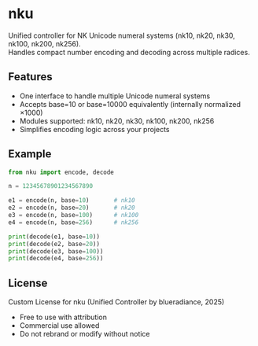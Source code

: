 # nku

Unified controller for NK Unicode numeral systems (nk10, nk20, nk30, nk100, nk200, nk256).  
Handles compact number encoding and decoding across multiple radices.

## Features

- One interface to handle multiple Unicode numeral systems
- Accepts base=10 or base=10000 equivalently (internally normalized ×1000)
- Modules supported: nk10, nk20, nk30, nk100, nk200, nk256
- Simplifies encoding logic across your projects

## Example

```python
from nku import encode, decode

n = 12345678901234567890

e1 = encode(n, base=10)       # nk10
e2 = encode(n, base=20)       # nk20
e3 = encode(n, base=100)      # nk100
e4 = encode(n, base=256)      # nk256

print(decode(e1, base=10))
print(decode(e2, base=20))
print(decode(e3, base=100))
print(decode(e4, base=256))
```

## License

Custom License for nku (Unified Controller by blueradiance, 2025)  
- Free to use with attribution  
- Commercial use allowed  
- Do not rebrand or modify without notice  
